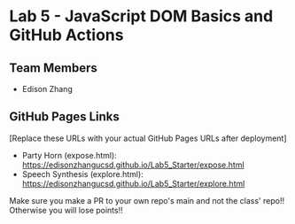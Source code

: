 # Lab 5 - JavaScript DOM Basics and GitHub Actions

## Team Members
- Edison Zhang

## GitHub Pages Links
[Replace these URLs with your actual GitHub Pages URLs after deployment]
- Party Horn (expose.html): https://edisonzhangucsd.github.io/Lab5_Starter/expose.html
- Speech Synthesis (explore.html): https://edisonzhangucsd.github.io/Lab5_Starter/explore.html

Make sure you make a PR to your own repo's main and not the class' repo!! Otherwise you will lose points!!

